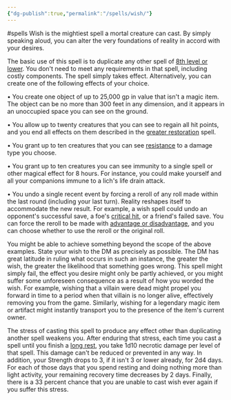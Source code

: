 ```yaml
---
{"dg-publish":true,"permalink":"/spells/wish/"}
---
```


#spells
Wish is the mightiest spell a mortal creature can cast. By simply speaking aloud, you can alter the very foundations of reality in accord with your desires.  
  
The basic use of this spell is to duplicate any other spell of [8th level or lower](https://roll20.net/compendium/dnd5e/Rules:Spells?expansion=34047#toc_3). You don't need to meet any requirements in that spell, including costly components. The spell simply takes effect. Alternatively, you can create one of the following effects of your choice.  
  
• You create one object of up to 25,000 gp in value that isn't a magic item. The object can be no more than 300 feet in any dimension, and it appears in an unoccupied space you can see on the ground.  
  
• You allow up to twenty creatures that you can see to regain all hit points, and you end all effects on them described in the [greater restoration](https://roll20.net/compendium/dnd5e/Spells:Greater%20Restoration?expansion=34047#content) spell.  
  
• You grant up to ten creatures that you can see [resistance](https://roll20.net/compendium/dnd5e/Combat?expansion=34047#toc_51) to a damage type you choose.  
  
• You grant up to ten creatures you can see immunity to a single spell or other magical effect for 8 hours. For instance, you could make yourself and all your companions immune to a lich's life drain attack.  
  
• You undo a single recent event by forcing a reroll of any roll made within the last round (including your last turn). Reality reshapes itself to accommodate the new result. For example, a wish spell could undo an opponent's successful save, a foe's [critical hit](https://roll20.net/compendium/dnd5e/Rules:Combat?expansion=34047#toc_49), or a friend's failed save. You can force the reroll to be made with [advantage or disadvantage](https://roll20.net/compendium/dnd5e/Rules:Ability%20Scores?expansion=34047#toc_2), and you can choose whether to use the reroll or the original roll.  
  
You might be able to achieve something beyond the scope of the above examples. State your wish to the DM as precisely as possible. The DM has great latitude in ruling what occurs in such an instance, the greater the wish, the greater the likelihood that something goes wrong. This spell might simply fail, the effect you desire might only be partly achieved, or you might suffer some unforeseen consequence as a result of how you worded the wish. For example, wishing that a villain were dead might propel you forward in time to a period when that villain is no longer alive, effectively removing you from the game. Similarly, wishing for a legendary magic item or artifact might instantly transport you to the presence of the item's current owner.  
  
The stress of casting this spell to produce any effect other than duplicating another spell weakens you. After enduring that stress, each time you cast a spell until you finish a [long rest](https://roll20.net/compendium/dnd5e/Rules:Resting?expansion=34047#toc_2), you take 1d10 necrotic damage per level of that spell. This damage can't be reduced or prevented in any way. In addition, your Strength drops to 3, if it isn't 3 or lower already, for 2d4 days. For each of those days that you spend resting and doing nothing more than light activity, your remaining recovery time decreases by 2 days. Finally, there is a 33 percent chance that you are unable to cast wish ever again if you suffer this stress.
